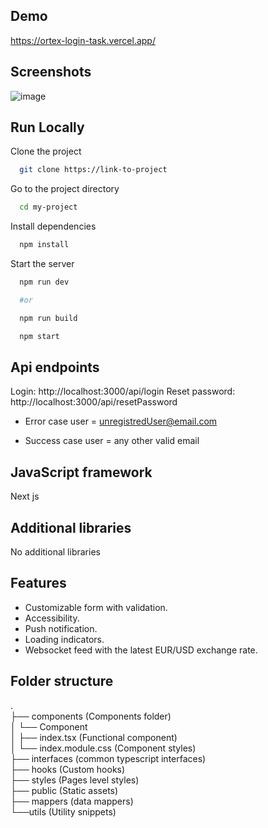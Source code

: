 ## Demo

https://ortex-login-task.vercel.app/

## Screenshots

![image](https://drive.google.com/uc?export=view&id=1VactRy4O_Cs6zvHes3B5SJsP3BByabWE)

## Run Locally

Clone the project

```bash
  git clone https://link-to-project
```

Go to the project directory

```bash
  cd my-project
```

Install dependencies

```bash
  npm install
```

Start the server

```bash
  npm run dev

  #or

  npm run build

  npm start

```

## Api endpoints

Login: http://localhost:3000/api/login
Reset password: http://localhost:3000/api/resetPassword

- Error case user = unregistredUser@email.com

- Success case user = any other valid email

## JavaScript framework

Next js

## Additional libraries

No additional libraries

## Features

- Customizable form with validation.
- Accessibility.
- Push notification.
- Loading indicators.
- Websocket feed with the latest EUR/USD exchange rate.

## Folder structure

.  
├── components (Components folder)  
│ └── Component  
│ ├── index.tsx (Functional component)  
│ └── index.module.css (Component styles)  
├── interfaces (common typescript interfaces)  
├── hooks (Custom hooks)  
├── styles (Pages level styles)  
├── public (Static assets)  
├── mappers (data mappers)  
└──utils (Utility snippets)
